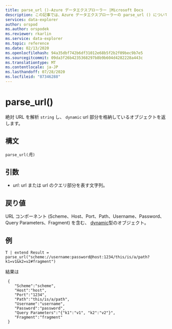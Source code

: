 ```yaml
---
title: parse_url ()-Azure データエクスプローラー |Microsoft Docs
description: この記事では、Azure データエクスプローラーの parse_url () について説明します。
services: data-explorer
author: orspod
ms.author: orspodek
ms.reviewer: rkarlin
ms.service: data-explorer
ms.topic: reference
ms.date: 02/13/2020
ms.openlocfilehash: 94a35dbf742b6df31012e68b5f2b2f09bec9b7e5
ms.sourcegitcommit: 09da3f26b4235368297b8b9b604d4282228a443c
ms.translationtype: MT
ms.contentlocale: ja-JP
ms.lasthandoff: 07/28/2020
ms.locfileid: "87346288"
---
```

# <a name="parse_url"></a>parse_url()

絶対 URL を解析 `string` し、 `dynamic` url 部分を格納しているオブジェクトを返します。


## <a name="syntax"></a>構文

`parse_url(`*先*`)`

## <a name="arguments"></a>引数

* *url*: url または url のクエリ部分を表す文字列。

## <a name="returns"></a>戻り値

URL コンポーネント (Scheme、Host、Port、Path、Username、Password、Query Parameters、Fragment) を含む、 [dynamic](./scalar-data-types/dynamic.md)型のオブジェクト。

## <a name="example"></a>例

```kusto
T | extend Result = parse_url("scheme://username:password@host:1234/this/is/a/path?k1=v1&k2=v2#fragment")
```

結果は

```
 {
    "Scheme":"scheme",
    "Host":"host",
    "Port":"1234",
    "Path":"this/is/a/path",
    "Username":"username",
    "Password":"password",
    "Query Parameters":"{"k1":"v1", "k2":"v2"}",
    "Fragment":"fragment"
 }
```